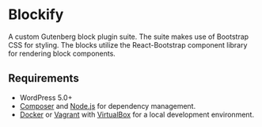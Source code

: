 # Blockify

A custom Gutenberg block plugin suite. The suite makes use of Bootstrap CSS for styling. The blocks utilize the React-Bootstrap component library for rendering block components.

## Requirements

- WordPress 5.0+
- [Composer](https://getcomposer.org) and [Node.js](https://nodejs.org) for dependency management.
- [Docker](https://docs.docker.com/install/) or [Vagrant](https://www.vagrantup.com) with [VirtualBox](https://www.virtualbox.org) for a local development environment.